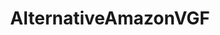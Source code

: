 ---
title: AlternativeAmazonVGF
crosslinks:
- 4kTV
- StreetFighter
- copypasta
- help
- videos
- vinyl
- lakers
- farcry
- StardewValley
- Disgaea
- houston
- Games
- PS4
- depechemode
- adventuretime
- AmazonVGF
- tifu
---